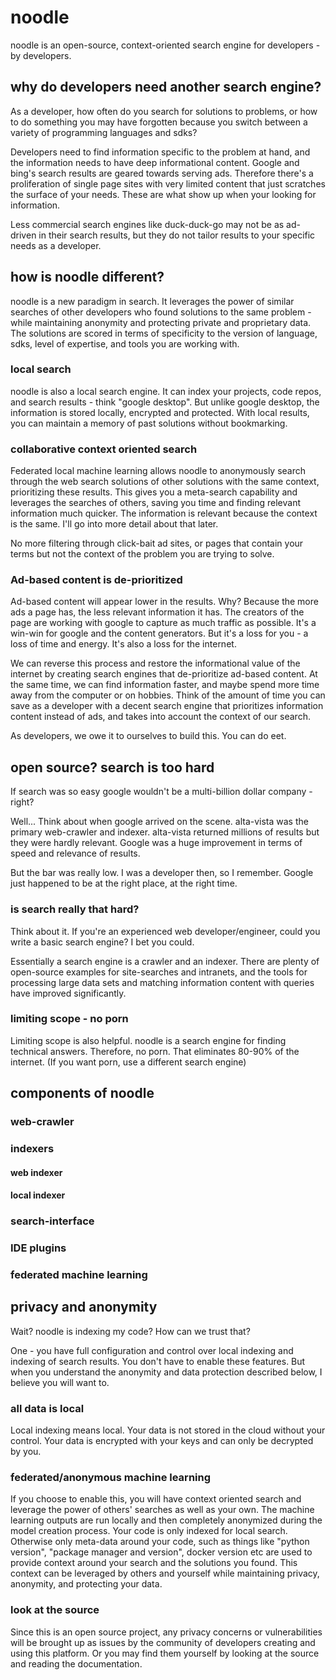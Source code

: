 # noodle
noodle is an open-source, context-oriented search engine for developers - by developers.

## why do developers need another search engine?
As a developer, how often do you search for solutions to problems, or how to do something you may have forgotten because you switch between a variety of programming languages and sdks?

Developers need to find information specific to the problem at hand, and the information needs to have deep informational content. Google and bing's search results are geared towards serving ads. Therefore there's a proliferation of single page sites with very limited content that just scratches the surface of your needs. These are what show up when your looking for information.

Less commercial search engines like duck-duck-go may not be as ad-driven in their search results, but they do not tailor results to your specific needs as a developer.

## how is noodle different?
noodle is a new paradigm in search. It leverages the power of similar searches of other developers who found solutions to the same problem - while maintaining anonymity and protecting private and proprietary data. The solutions are scored in terms of specificity to the version of language, sdks, level of expertise, and tools you are working with.

### local search
noodle is also a local search engine. It can index your projects, code repos, and search results - think "google desktop". But unlike google desktop, the information is stored locally, encrypted and protected. With local results, you can maintain a memory of past solutions without bookmarking. 

### collaborative context oriented search
Federated local machine learning allows noodle to anonymously search through the web search solutions of other solutions with the same context, prioritizing these results. This gives you a meta-search capability and leverages the searches of others, saving you time and finding relevant information much quicker. The information is relevant because the context is the same. I'll go into more detail about that later.

No more filtering through click-bait ad sites, or pages that contain your terms but not the context of the problem you are trying to solve.

### Ad-based content is de-prioritized
Ad-based content will appear lower in the results. Why? Because the more ads a page has, the less relevant information it has. The creators of the page are working with google to capture as much traffic as possible. It's a win-win for google and the content generators. But it's a loss for you - a loss of time and energy. It's also a loss for the internet. 

We can reverse this process and restore the informational value of the internet by creating search engines that de-prioritize ad-based content. At the same time, we can find information faster, and maybe spend more time away from the computer or on hobbies. Think of the amount of time you can save as a developer with a decent search engine that prioritizes information content instead of ads, and takes into account the context of our search.

As developers, we owe it to ourselves to build this. You can do eet.

## open source? search is too hard
If search was so easy google wouldn't be a multi-billion dollar company - right?

Well... Think about when google arrived on the scene. alta-vista was the primary web-crawler and indexer. alta-vista returned millions of results but they were hardly relevant. Google was a huge improvement in terms of speed and relevance of results. 

But the bar was really low. I was a developer then, so I remember. Google just happened to be at the right place, at the right time. 

### is search really that hard?
Think about it. If you're an experienced web developer/engineer, could you write a basic search engine? I bet you could. 

Essentially a search engine is a crawler and an indexer. There are plenty of open-source examples for site-searches and intranets, and the tools for processing large data sets and matching information content with queries have improved significantly. 

### limiting scope - no porn
Limiting scope is also helpful. noodle is a search engine for finding technical answers. Therefore, no porn. That eliminates 80-90% of the internet. (If you want porn, use a different search engine)

## components of noodle

### web-crawler

### indexers

#### web indexer

#### local indexer

### search-interface

### IDE plugins

### federated machine learning

## privacy and anonymity
Wait? noodle is indexing my code? How can we trust that?

One - you have full configuration and control over local indexing and indexing of search results. You don't have to enable these features. But when you understand the anonymity and data protection described below, I believe you will want to.

### all data is local
Local indexing means local. Your data is not stored in the cloud without your control. Your data is encrypted with your keys and can only be decrypted by you.

### federated/anonymous machine learning
If you choose to enable this, you will have context oriented search and leverage the power of others' searches as well as your own. The machine learning outputs are run locally and then completely anonymized during the model creation process. Your code is only indexed for local search. Otherwise only meta-data around your code, such as things like "python version", "package manager and version", docker version etc are used to provide context around your search and the solutions you found. This context can be leveraged by others and yourself while maintaining privacy, anonymity, and protecting your data.

### look at the source
Since this is an open source project, any privacy concerns or vulnerabilities will be brought up as issues by the community of developers creating and using this platform. Or you may find them yourself by looking at the source and reading the documentation.

